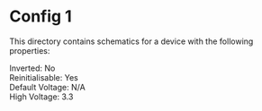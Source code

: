 # Config 1

This directory contains schematics for a device with the following properties:

Inverted: No  
Reinitialisable: Yes  
Default Voltage: N/A  
High Voltage: 3.3  
